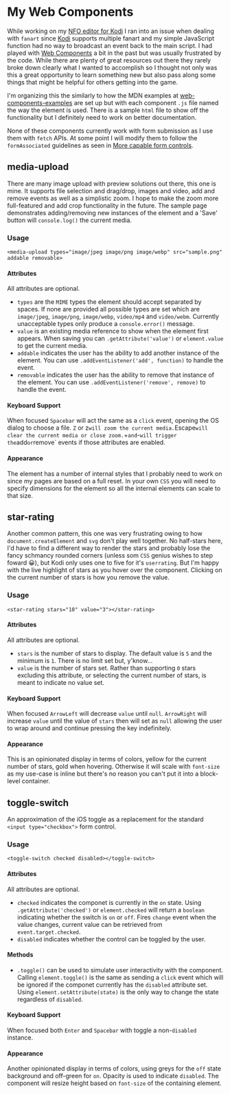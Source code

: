 # My Web Components

While working on my [NFO editor for Kodi](https://github.com/clubside/KodiNFOMusicVideos) I ran into an issue when dealing with `fanart` since [Kodi](https://kodi.tv) supports multiple fanart and my simple JavaScript function had no way to broadcast an event back to the main script. I had played with [Web Components](https://developer.mozilla.org/en-US/docs/Web/API/Web_components) a bit in the past but was usually frustrated by the code. While there are plenty of great resources out there they rarely broke down clearly what I wanted to accomplish so I thought not only was this a great opportunity to learn something new but also pass along some things that might be helpful for others getting into the game.

I'm organizing this the similarly to how the MDN examples at [web-components-examples](https://github.com/mdn/web-components-examples) are set up but with each component `.js` file named the way the element is used. There is a sample `html` file to show off the functionality but I definitely need to work on better documentation.

None of these components currently work with form submission as I use them with `fetch` APIs. At some point I will modify them to follow the `formAssociated` guidelines as seen in [More capable form controls](https://web.dev/articles/more-capable-form-controls).

## media-upload

There are many image upload with preview solutions out there, this one is mine. It supports file selection and drag/drop, images and video, add and remove events as well as a simplistic zoom. I hope to make the zoom more full-featured and add crop functionality in the future. The sample page demonstrates adding/removing new instances of the element and a 'Save' button will `console.log()` the current media.

### Usage

`<media-upload types="image/jpeg image/png image/webp" src="sample.png" addable removable>`

#### Attributes

All attributes are optional.

* `types` are the `MIME` types the element should accept separated by spaces. If none are provided all possible types are set which are `image/jpeg`, `image/png`, `image/webp`, `video/mp4` and `video/webm`. Currently unacceptable types only produce a `console.error()` message.
* `value` is an existing media reference to show when the element first appears. When saving you can `.getAttribute('value')` or `element.value` to get the current media.
* `addable` indicates the user has the ability to add another instance of the element. You can use `.addEventListener('add', function)` to handle the event.
* `removable` indicates the user has the ability to remove that instance of the element. You can use `.addEventListener('remove', remove)` to handle the event.

#### Keyboard Support

When focused `Spacebar` will act the same as a `click` event, opening the OS dialog to choose a file.  `Z` or z` will zoom the current media. `Escape` will clear the current media or close zoom. `+` and `-` will trigger the `add` or `remove` events if those attributes are enabled.

#### Appearance

The element has a number of internal styles that I probably need to work on since my pages are based on a full reset. In your own `CSS` you will need to specify dimensions for the element so all the internal elements can scale to that size.

## star-rating

Another common pattern, this one was very frustrating owing to how `document.createElement` and `svg` don't play well together. No half-stars here, I'd have to find a different way to render the stars and probably lose the fancy schmancy rounded corners (unless som `CSS` genius wishes to step foward 😀), but Kodi only uses one to five for it's `userrating`. But I'm happy with the live highlight of stars as you hover over the component. Clicking on the current number of stars is how you remove the value.

### Usage

`<star-rating stars="10" value="3"></star-rating>`

#### Attributes

All attributes are optional.

* `stars` is the number of stars to display. The default value is `5` and the minimum is `1`. There is no limit set but, y'know...
* `value` is the number of stars set. Rather than supporting `0` stars excluding this attribute, or selecting the current number of stars, is meant to indicate no value set.

#### Keyboard Support

When focused `ArrowLeft` will decrease `value` until `null`. `ArrowRight` will increase `value` until the value of `stars` then will set as `null` allowing the user to wrap around and continue pressing the key indefinitely.

#### Appearance

This is an opinionated display in terms of colors, yellow for the current number of stars, gold when hovering. Otherwise it will scale with `font-size` as my use-case is inline but there's no reason you can't put it into a block-level container.

## toggle-switch

An approximation of the iOS toggle as a replacement for the standard `<input type="checkbox">` form control.

### Usage

`<toggle-switch checked disabled></toggle-switch>`

#### Attributes

All attributes are optional.

* `checked` indicates the componet is currently in the `on` state. Using `.getAttribute('checked')` or `element.checked` will return a `boolean` indicating whether the switch is `on` or `off`. Fires `change` event when the value changes, current value can be retrieved from `event.target.checked`.
* `disabled` indicates whether the control can be toggled by the user.

#### Methods

* `.toggle()` can be used to simulate user interactivity with the component. Calling `element.toggle()` is the same as sending a `click` event which will be ignored if the componet currently has the `disabled` attribute set. Using `element.setAttribute(state)` is the only way to change the state regardless of `disabled`.

#### Keyboard Support

When focused both `Enter` and `Spacebar` with toggle a non-`disabled` instance.

#### Appearance

Another opinionated display in terms of colors, using greys for the `off` state background and off-green for `on`. Opacity is used to indicate `disabled`. The component will resize height based on `font-size` of the containing element.
